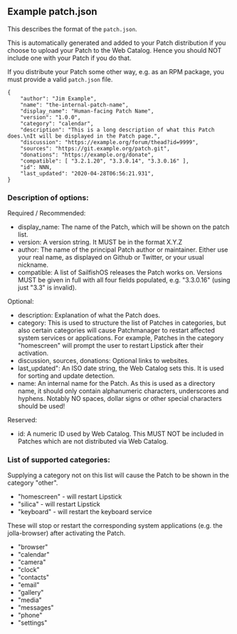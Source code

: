 ## Example patch.json

This describes the format of the `patch.json`.

This is automatically generated and added to your Patch distribution if you choose to upload your Patch to the Web Catalog.
Hence you should NOT include one with your Patch if you do that.

If you distribute your Patch some other way, e.g. as an RPM package, you must provide a valid `patch.json` file.

    {
        "author": "Jim Example",
        "name": "the-internal-patch-name",
        "display_name": "Human-facing Patch Name",
        "version": "1.0.0",
        "category": "calendar",
        "description": "This is a long description of what this Patch does.\nIt will be displayed in the Patch page.",
        "discussion": "https://example.org/forum/thead?id=9999",
        "sources": "https://git.example.org/patch.git",
        "donations": "https://example.org/donate",
        "compatible": [ "3.2.1.20", "3.3.0.14", "3.3.0.16" ],
        "id": NNN,
        "last_updated": "2020-04-28T06:56:21.931",
    }

### Description of options:

Required / Recommended:

 - display\_name: The name of the Patch, which will be shown on the patch list.
 - version: A version string.  It MUST be in the format X.Y.Z
 - author: The name of the principal Patch author or maintainer.  Either use your real name, as displayed on Github or Twitter, or your usual nickname.
 - compatible: A list of SailfishOS releases the Patch works on.  Versions MUST be given in full with all four fields populated, e.g. "3.3.0.16" (using just "3.3" is invalid).

Optional:
 - description: Explanation of what the Patch does.
 - category: This is used to structure the list of Patches in categories, but also certain categories will cause Patchmanager to restart affected system services or applications.  For example, Patches in the category "homescreen" will prompt the user to restart Lipstick after their activation.
 - discussion, sources, donations: Optional links to websites.
 - last\_updated": An ISO date string, the Web Catalog sets this.  It is used for sorting and update detection.
 - name: An internal name for the Patch.  As this is used as a directory name, it should only contain alphanumeric characters, underscores and hyphens.  Notably NO spaces, dollar signs or other special characters should be used!

Reserved:
 - id: A numeric ID used by Web Catalog.  This MUST NOT be included in Patches which are not distributed via Web Catalog.

### List of supported categories:

Supplying a category not on this list will cause the Patch to be shown in the category "other".

 - "homescreen" - will restart Lipstick
 - "silica" - will restart Lipstick
 - "keyboard" - will restart the keyboard service

These will stop or restart the corresponding system applications (e.g. the jolla-browser) after activating the Patch.

 - "browser"
 - "calendar"
 - "camera"
 - "clock"
 - "contacts"
 - "email"
 - "gallery"
 - "media"
 - "messages"
 - "phone"
 - "settings"

